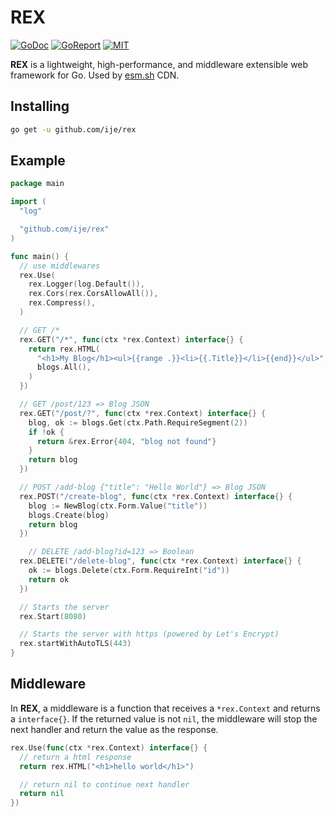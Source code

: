 # REX

[![GoDoc](https://godoc.org/github.com/ije/rex?status.svg)](https://godoc.org/github.com/ije/rex)
[![GoReport](https://goreportcard.com/badge/github.com/ije/rex)](https://goreportcard.com/report/github.com/ije/rex)
[![MIT](https://img.shields.io/badge/license-MIT-green)](./LICENSE)

**REX** is a lightweight, high-performance, and middleware extensible web framework for Go. Used by [esm.sh](https://esm.sh) CDN.

## Installing

```bash
go get -u github.com/ije/rex
```

## Example

```go
package main

import (
  "log"

  "github.com/ije/rex"
)

func main() {
  // use middlewares
  rex.Use(
    rex.Logger(log.Default()),
    rex.Cors(rex.CorsAllowAll()),
    rex.Compress(),
  )

  // GET /*
  rex.GET("/*", func(ctx *rex.Context) interface{} {
    return rex.HTML(
      "<h1>My Blog</h1><ul>{{range .}}<li>{{.Title}}</li>{{end}}</ul>",
      blogs.All(),
    )
  })

  // GET /post/123 => Blog JSON
  rex.GET("/post/?", func(ctx *rex.Context) interface{} {
    blog, ok := blogs.Get(ctx.Path.RequireSegment(2))
    if !ok {
      return &rex.Error{404, "blog not found"}
    }
    return blog
  })

  // POST /add-blog {"title": "Hello World"} => Blog JSON
  rex.POST("/create-blog", func(ctx *rex.Context) interface{} {
    blog := NewBlog(ctx.Form.Value("title"))
    blogs.Create(blog)
    return blog
  })

    // DELETE /add-blog?id=123 => Boolean
  rex.DELETE("/delete-blog", func(ctx *rex.Context) interface{} {
    ok := blogs.Delete(ctx.Form.RequireInt("id"))
    return ok
  })

  // Starts the server
  rex.Start(8080)

  // Starts the server with https (powered by Let's Encrypt)
  rex.startWithAutoTLS(443)
}
```

## Middleware

In **REX**, a middleware is a function that receives a `*rex.Context` and returns a `interface{}`. If the returned value is not `nil`, the middleware will stop the next handler and return the value as the response.

```go
rex.Use(func(ctx *rex.Context) interface{} {
  // return a html response
  return rex.HTML("<h1>hello world</h1>")

  // return nil to continue next handler
  return nil
})
```
